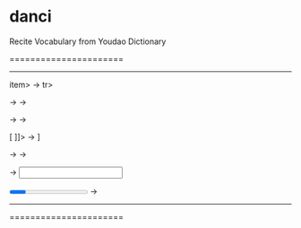 # danci
Recite Vocabulary from Youdao Dictionary


======================

-----------
item>  -> tr>

<word>  -> <td style="color:white;">
</word>  -> </td>

<trans> -> <td style="color:grey;">
</trans> -> </td>

<![CDATA[ -> [
]]> -> ]

<phonetic> -> <td style="color: blue;">
</phonetic> -> </td>

<tags/>  ->  <td><input type="text" onchange="compareWord(this)" /></td>

<progress>  -> <td>______
</progress> -> <br/></td>

------------

======================
